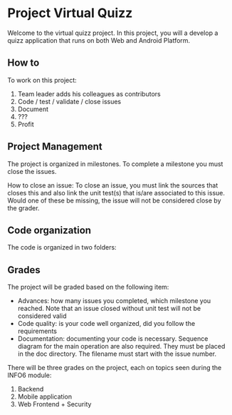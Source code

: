 # Project Virtual Quizz

Welcome to the virtual quizz project. In this project, you will a develop a quizz application that runs on both Web and Android Platform.

## How to

To work on this project:
 1. Team leader adds his colleagues as contributors
 2. Code / test / validate / close issues
 5. Document
 6. ???
 7. Profit

## Project Management

The project is organized in milestones. To complete a milestone you must close the issues.

How to close an issue:
To close an issue, you must link the sources that closes this and also link the unit test(s) that is/are associated to this issue. Would one of these be missing, the issue will not be considered close by the grader.


## Code organization

The code is organized in two folders:

## Grades

The project will be graded based on the following item:
 * Advances: how many issues you completed, which milestone you reached. Note that an issue closed without unit test will not be considered valid
 * Code quality: is your code well organized, did you follow the requirements
 * Documentation: documenting your code is necessary. Sequence diagram for the main operation are also required. They must be placed in the doc directory. The filename must start with the issue number.
 
 There will be three grades on the project, each on topics seen during the INFO6 module:
  1. Backend
  2. Mobile application
  3. Web Frontend + Security
